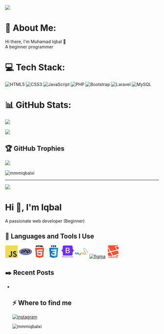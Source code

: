<img src="https://media1.giphy.com/media/v1.Y2lkPTc5MGI3NjExYXRkOWF0cXJkenliZmY5YmM2dTZyYzdhM3lmajFveGUwcWp1am13ayZlcD12MV9pbnRlcm5hbF9naWZfYnlfaWQmY3Q9Zw/wqD027ItODP5S/giphy.gif" width="900">

# 💫 About Me:
Hi there, I'm Muhamad Iqbal 👋 </br>
A beginner programmer

# 💻 Tech Stack:
<!-- icon 1 -->
![HTML5](https://img.shields.io/badge/html5-%23E34F26.svg?style=for-the-badge&logo=html5&logoColor=white) ![CSS3](https://img.shields.io/badge/css3-%231572B6.svg?style=for-the-badge&logo=css3&logoColor=white) ![JavaScript](https://img.shields.io/badge/javascript-%23323330.svg?style=for-the-badge&logo=javascript&logoColor=%23F7DF1E) ![PHP](https://img.shields.io/badge/php-%23777BB4.svg?style=for-the-badge&logo=php&logoColor=white) ![Bootstrap](https://img.shields.io/badge/bootstrap-%238511FA.svg?style=for-the-badge&logo=bootstrap&logoColor=white) ![Laravel](https://img.shields.io/badge/laravel-%23FF2D20.svg?style=for-the-badge&logo=laravel&logoColor=white) ![MySQL](https://img.shields.io/badge/mysql-4479A1.svg?style=for-the-badge&logo=mysql&logoColor=white) 
<!-- icon 2 -->
<!-- [![](https://skillicons.dev/icons?i=html,css,javascript,php,bootstrap,laravel,mysql,java,vscode,figma,androidstudio&theme=dark&perline=8)](https://skillicons.dev) -->

# 📊 GitHub Stats:
![](https://github-readme-stats.vercel.app/api?username=mmmiqbalxi&theme=github_dark&hide_border=false&include_all_commits=false&count_private=false)

![](https://github-readme-stats.vercel.app/api/top-langs/?username=mmmiqbalxi&theme=github_dark&hide_border=false&include_all_commits=false&count_private=false&layout=compact)

## 🏆 GitHub Trophies
![](https://github-profile-trophy.vercel.app/?username=mmmiqbalxi&theme=radical&no-frame=false&no-bg=true&margin-w=4)

<!-- visitor account -->
<p align="left"> <img src="https://komarev.com/ghpvc/?username=mmmiqbalxi&label=Number%20visitors%20to%20%20this%20account%20:&color=0e75b6&style=flat" alt="mmmiqbalxi" /> </p>






---
[![](https://visitcount.itsvg.in/api?id=mmmiqbalxi&icon=4&color=1)](https://visitcount.itsvg.in)

<!-- Proudly created with GPRM ( https://gprm.itsvg.in ) -->

<h1>Hi 👋, I'm Iqbal</h1>
<p>A passionate web developer (Beginner)</p>
<h2>🚀 Languages and Tools I Use</h2>
<p><a target="_blank" href="https://raw.githubusercontent.com/devicons/devicon/master/icons/javascript/javascript-original.svg" style="display: inline-block;"><img src="https://raw.githubusercontent.com/devicons/devicon/master/icons/javascript/javascript-original.svg" alt="javascript" width="42" height="42" /></a>
<a target="_blank" href="https://raw.githubusercontent.com/devicons/devicon/master/icons/php/php-original.svg" style="display: inline-block;"><img src="https://raw.githubusercontent.com/devicons/devicon/master/icons/php/php-original.svg" alt="php" width="42" height="42" /></a>
<a target="_blank" href="https://raw.githubusercontent.com/devicons/devicon/master/icons/html5/html5-original-wordmark.svg" style="display: inline-block;"><img src="https://raw.githubusercontent.com/devicons/devicon/master/icons/html5/html5-original-wordmark.svg" alt="html5" width="42" height="42" /></a>
<a target="_blank" href="https://raw.githubusercontent.com/devicons/devicon/master/icons/css3/css3-original-wordmark.svg" style="display: inline-block;"><img src="https://raw.githubusercontent.com/devicons/devicon/master/icons/css3/css3-original-wordmark.svg" alt="css3" width="42" height="42" /></a>
<a target="_blank" href="https://raw.githubusercontent.com/devicons/devicon/master/icons/bootstrap/bootstrap-plain-wordmark.svg" style="display: inline-block;"><img src="https://raw.githubusercontent.com/devicons/devicon/master/icons/bootstrap/bootstrap-plain-wordmark.svg" alt="bootstrap" width="42" height="42" /></a>
<a target="_blank" href="https://raw.githubusercontent.com/devicons/devicon/master/icons/mysql/mysql-original-wordmark.svg" style="display: inline-block;"><img src="https://raw.githubusercontent.com/devicons/devicon/master/icons/mysql/mysql-original-wordmark.svg" alt="mysql" width="42" height="42" /></a>
<a target="_blank" href="https://www.vectorlogo.zone/logos/figma/figma-icon.svg" style="display: inline-block;"><img src="https://www.vectorlogo.zone/logos/figma/figma-icon.svg" alt="figma" width="42" height="42" /></a>
<a target="_blank" href="https://raw.githubusercontent.com/devicons/devicon/master/icons/laravel/laravel-plain-wordmark.svg" style="display: inline-block;"><img src="https://raw.githubusercontent.com/devicons/devicon/master/icons/laravel/laravel-plain-wordmark.svg" alt="laravel" width="42" height="42" /></a></p>
<h2>✒️ Recent Posts</h2>
<ul>
<li><a target="_blank" href=""></a></li>
<h2>⚡️ Where to find me</h2>
<p><a target="_blank" href="https://www.instagram.com/iqbalm11_" style="display: inline-block;"><img src="https://img.shields.io/badge/instagram-logo?style=for-the-badge&logo=instagram&logoColor=white&color=%23F35369" alt="instagram" /></a></p>
<p><img src="https://github-readme-stats.vercel.app/api/top-langs?username=mmmiqbalxi&show_icons=true&locale=en&layout=compact" alt="mmmiqbalxi" /></p>
